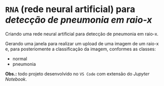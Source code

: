 # `RNA` (rede neural artificial) para _detecção de pneumonia em raio-x_

Criando uma rede neural artificial para detecção de pneumonia em raio-x.

Gerando uma janela para realizar um upload de uma imagem de um raio-x e, para posteriomente a classificação da imagem, conformes as classes:
- normal
- pneumonia

**Obs.:** todo projeto desenvolvido no `VS Code` com extensão do _Jupyter Notebook_.

